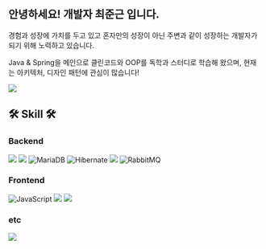 ## 안녕하세요! 개발자 최준근 입니다.

경험과 성장에 가치를 두고 있고 혼자만의 성장이 아닌 주변과 같이 성장하는 개발자가 되기 위해 노력하고 있습니다. 

Java & Spring을 메인으로 클린코드와 OOP를 독학과 스터디로 학습해 왔으며, 현재는 아키텍처, 디자인 패턴에 관심이 많습니다!


![](https://github-stats-alpha.vercel.app/api/?username=choijunkeun&cc=000&tc=fff&ic=fff&bc=000)

## 🛠 Skill 🛠 
### Backend
<img src="https://img.shields.io/badge/JAVA-007396?style=for-the-badge&logo=java&logoColor=white"> <img src="https://img.shields.io/badge/Spring Boot-6DB33F?style=for-the-badge&logo=SpringBoot&logoColor=white"> 
![MariaDB](https://img.shields.io/badge/MariaDB-003545?style=for-the-badge&logo=mariadb&logoColor=white)
![Hibernate](https://img.shields.io/badge/Hibernate-59666C?style=for-the-badge&logo=Hibernate&logoColor=white)
<img src="https://img.shields.io/badge/JPA-59666C?style=for-the-badge&logo=Hibernate&logoColor=white">
![RabbitMQ](https://img.shields.io/badge/Rabbitmq-FF6600?style=for-the-badge&logo=rabbitmq&logoColor=white)


### Frontend
![JavaScript](https://img.shields.io/badge/javascript-%23323330.svg?style=for-the-badge&logo=javascript&logoColor=%23F7DF1E)
<img src="https://img.shields.io/badge/react-61DAFB?style=for-the-badge&logo=react&logoColor=black">
<img src="https://img.shields.io/badge/vue.js-4FC08D?style=for-the-badge&logo=vue.js&logoColor=white">

### etc
<img src="https://img.shields.io/badge/git-F05032?style=for-the-badge&logo=git&logoColor=white">








<!--
**choijunkeun/choijunkeun** is a ✨ _special_ ✨ repository because its `README.md` (this file) appears on your GitHub profile.

Here are some ideas to get you started:



- 🔭 I’m currently working on ...
- 🌱 I’m currently learning ...
- 👯 I’m looking to collaborate on ...
- 🤔 I’m looking for help with ...
- 💬 Ask me about ...
- 📫 How to reach me: ...
- 😄 Pronouns: ...
- ⚡ Fun fact: ...
-->
